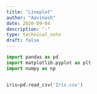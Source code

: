 ```yaml
---
title: "Lineplot"
author: "Aavinash"
date: 2020-09-04
description: "-"
type: technical_note
draft: false
---
```


```python
import pandas as pd
import matplotlib.pyplot as plt
import numpy as np

```


```python

iris=pd.read_csv('Iris.csv')
```


```python

```
